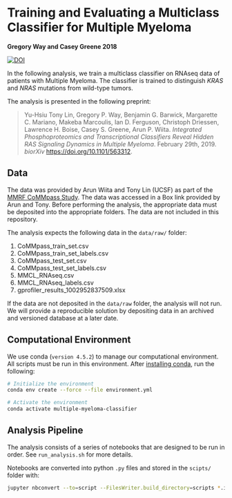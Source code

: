 # Training and Evaluating a Multiclass Classifier for Multiple Myeloma

**Gregory Way and Casey Greene 2018**

[![DOI](https://zenodo.org/badge/DOI/10.5281/zenodo.2566059.svg)](https://doi.org/10.5281/zenodo.2566059)

In the following analysis, we train a multiclass classifier on RNAseq data of patients with Multiple Myeloma.
The classifier is trained to distinguish _KRAS_ and _NRAS_ mutations from wild-type tumors.

The analysis is presented in the following preprint:

> Yu-Hsiu Tony Lin,  Gregory P. Way,  Benjamin G. Barwick, Margarette C. Mariano, Makeba Marcoulis, Ian D. Ferguson, Christoph Driessen, Lawrence H. Boise, Casey S. Greene, Arun P. Wiita.
> _Integrated Phosphoproteomics and Transcriptional Classifiers Reveal Hidden RAS Signaling Dynamics in Multiple Myeloma_.
> February 29th, 2019. _biorXiv_ https://doi.org/10.1101/563312.

## Data

The data was provided by Arun Wiita and Tony Lin (UCSF) as part of the [MMRF CoMMpass Study](https://www.themmrf.org/research-partners/mmrf-data-bank/the-mmrf-commpass-study/).
The data was accessed in a Box link provided by Arun and Tony. Before performing the analysis, the appropriate data must be deposited into the appropriate folders.
The data are not included in this repository.

The analysis expects the following data in the `data/raw/` folder:

1. CoMMpass_train_set.csv 
2. CoMMpass_train_set_labels.csv
3. CoMMpass_test_set.csv
4. CoMMpass_test_set_labels.csv
5. MMCL_RNAseq.csv
6. MMCL_RNAseq_labels.csv
7. gprofiler_results_1002952837509.xlsx

If the data are not deposited in the `data/raw` folder, the analysis will not run.
We will provide a reproducible solution by depositing data in an archived and versioned database at a later date.

## Computational Environment

We use conda (`version 4.5.2`) to manage our computational environment.
All scripts must be run in this environment.
After [installing conda](https://conda.io/docs/user-guide/install/index.html), run the following:

```bash
# Initialize the environment
conda env create --force --file environment.yml

# Activate the environment
conda activate multiple-myeloma-classifier
```

## Analysis Pipeline

The analysis consists of a series of notebooks that are designed to be run in order.
See `run_analysis.sh` for more details.

Notebooks are converted into python `.py` files and stored in the `scipts/` folder with:

```bash
jupyter nbconvert --to=script --FilesWriter.build_directory=scripts *.ipynb
```

